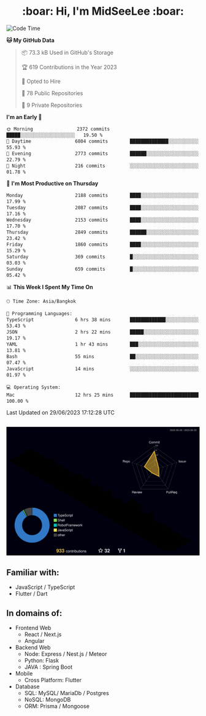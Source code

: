 <h1 align="center"> :boar: Hi, I'm MidSeeLee :boar:</h1>
 
<!--START_SECTION:waka-->
![Code Time](http://img.shields.io/badge/Code%20Time-671%20hrs%2047%20mins-blue)

**🐱 My GitHub Data** 

> 📦 73.3 kB Used in GitHub's Storage 
 > 
> 🏆 619 Contributions in the Year 2023
 > 
> 💼 Opted to Hire
 > 
> 📜 78 Public Repositories 
 > 
> 🔑 9 Private Repositories 
 > 
**I'm an Early 🐤** 

```text
🌞 Morning                2372 commits        █████░░░░░░░░░░░░░░░░░░░░   19.50 % 
🌆 Daytime                6804 commits        ██████████████░░░░░░░░░░░   55.93 % 
🌃 Evening                2773 commits        ██████░░░░░░░░░░░░░░░░░░░   22.79 % 
🌙 Night                  216 commits         ░░░░░░░░░░░░░░░░░░░░░░░░░   01.78 % 
```
📅 **I'm Most Productive on Thursday** 

```text
Monday                   2188 commits        ████░░░░░░░░░░░░░░░░░░░░░   17.99 % 
Tuesday                  2087 commits        ████░░░░░░░░░░░░░░░░░░░░░   17.16 % 
Wednesday                2153 commits        ████░░░░░░░░░░░░░░░░░░░░░   17.70 % 
Thursday                 2849 commits        ██████░░░░░░░░░░░░░░░░░░░   23.42 % 
Friday                   1860 commits        ████░░░░░░░░░░░░░░░░░░░░░   15.29 % 
Saturday                 369 commits         █░░░░░░░░░░░░░░░░░░░░░░░░   03.03 % 
Sunday                   659 commits         █░░░░░░░░░░░░░░░░░░░░░░░░   05.42 % 
```


📊 **This Week I Spent My Time On** 

```text
🕑︎ Time Zone: Asia/Bangkok

💬 Programming Languages: 
TypeScript               6 hrs 38 mins       █████████████░░░░░░░░░░░░   53.43 % 
JSON                     2 hrs 22 mins       █████░░░░░░░░░░░░░░░░░░░░   19.17 % 
YAML                     1 hr 43 mins        ███░░░░░░░░░░░░░░░░░░░░░░   13.81 % 
Bash                     55 mins             ██░░░░░░░░░░░░░░░░░░░░░░░   07.47 % 
JavaScript               14 mins             ░░░░░░░░░░░░░░░░░░░░░░░░░   01.97 % 

💻 Operating System: 
Mac                      12 hrs 25 mins      █████████████████████████   100.00 % 
```


 Last Updated on 29/06/2023 17:12:28 UTC
<!--END_SECTION:waka-->

##

![](./profile-3d-contrib/profile-night-rainbow.svg)

## Familiar with:
- JavaScript / TypeScript
- Flutter / Dart

## In domains of:
- Frontend Web
  - React / Next.js
  - Angular
- Backend Web
  - Node: Express / Nest.js / Meteor
  - Python: Flask
  - JAVA : Spring Boot
- Mobile
  - Cross Platform: Flutter
- Database
  - SQL: MySQL/ MariaDb / Postgres
  - NoSQL: MongoDB
  - ORM: Prisma / Mongoose
